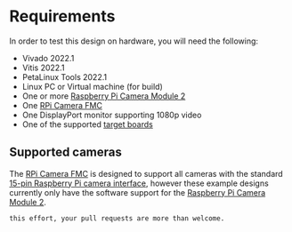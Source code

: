 # Requirements

In order to test this design on hardware, you will need the following:

* Vivado 2022.1
* Vitis 2022.1
* PetaLinux Tools 2022.1
* Linux PC or Virtual machine (for build)
* One or more [Raspberry Pi Camera Module 2]
* One [RPi Camera FMC]
* One DisplayPort monitor supporting 1080p video
* One of the supported [target boards](supported_carriers)

## Supported cameras

The [RPi Camera FMC] is designed to support all cameras with the standard
[15-pin Raspberry Pi camera interface](https://camerafmc.com/docs/rpi-camera-fmc/detailed-description/#camera-connectors),
however these example designs currently only have the software support for the [Raspberry Pi Camera Module 2].

```{tip} We're working on developing software support for more cameras. If you'd like to help with
this effort, your pull requests are more than welcome.
```

[RPi Camera FMC]: https://camerafmc.com/docs/rpi-camera-fmc/overview/
[Digilent Pcam 5C]: https://digilent.com/shop/pcam-5c-5-mp-fixed-focus-color-camera-module/
[Raspberry Pi Camera Module 2]: https://www.raspberrypi.com/products/camera-module-v2/

